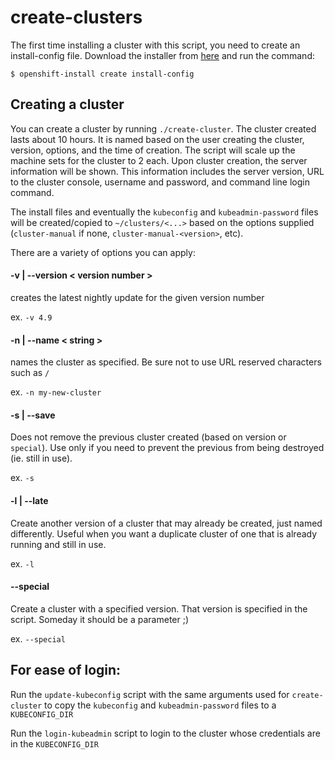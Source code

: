 # create-clusters

The first time installing a cluster with this script, you need to create an install-config file. Download the installer from [here](https://mirror.openshift.com/pub/openshift-v4/clients/ocp-dev-preview/latest-4.10/) and run the command:

```
$ openshift-install create install-config
```

## Creating a cluster

You can create a cluster by running `./create-cluster`. The cluster created lasts about 10 hours. It is
named based on the user creating the cluster, version, options, and the time of creation. The script will
scale up the machine sets for the cluster to 2 each. Upon cluster creation, the server information will be shown.
This information includes the server version, URL to the cluster console, username and password, and command line
login command. 

The install files and eventually the `kubeconfig` and `kubeadmin-password` files will be created/copied to `~/clusters/<...>`
based on the options supplied (`cluster-manual` if none, `cluster-manual-<version>`, etc).

There are a variety of options you can apply:

#### -v | --version < version number >
creates the latest nightly update for the given version number

ex. `-v 4.9`

#### -n | --name < string >
names the cluster as specified. Be sure not to use URL reserved characters such as `/`

ex. `-n my-new-cluster`

#### -s | --save
Does not remove the previous cluster created (based on version or `special`). Use only if you need to prevent the previous from being destroyed (ie. still in use).

ex. `-s`

#### -l | --late
Create another version of a cluster that may already be created, just named differently. Useful when you want a duplicate cluster of one that is already running and still in use.

ex. `-l`

#### --special
Create a cluster with a specified version. That version is specified in the script. Someday it should be a parameter ;)

ex. `--special`


## For ease of login:

Run the `update-kubeconfig` script with the same arguments used for `create-cluster` to copy the `kubeconfig` and `kubeadmin-password` files to a `KUBECONFIG_DIR`

Run the `login-kubeadmin` script to login to the cluster whose credentials are in the `KUBECONFIG_DIR`
